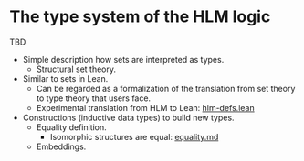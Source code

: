 # The type system of the HLM logic

TBD

* Simple description how sets are interpreted as types.
  * Structural set theory.
* Similar to sets in Lean.
  * Can be regarded as a formalization of the translation from set theory to type theory that users face.
  * Experimental translation from HLM to Lean: [hlm-defs.lean](experimental/lean/hlm-defs.lean)
* Constructions (inductive data types) to build new types.
  * Equality definition.
    * Isomorphic structures are equal: [equality.md](equality.md)
  * Embeddings.
